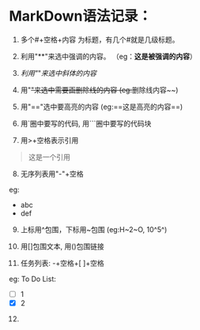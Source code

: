 # MarkDown语法记录：
1. 多个#+空格+内容 为标题，有几个#就是几级标题。

2. 利用"**"来选中强调的内容。
（eg：**这是被强调的内容**）

3. *利用"*"*来选中斜体的内容*

4. 用"~~"来选中需要画删除线的内容
(eg:~~删除线内容~~)

5. 用"=="选中要高亮的内容
(eg:==这是高亮的内容==)

6. 用`圈中要写的代码, 用```圈中要写的代码块

7. 用>+空格表示引用
> 这是一个引用

8. 无序列表用"-"+空格

eg:
- abc
- def

9. 上标用^包围，下标用~包围
(eg:H~2~O, 10^5^)

10. 用[]包围文本, 用()包围链接
11. 任务列表: -+空格+[ ]+空格

eg:
To Do List:
- [ ] 1
- [x] 2

12. 
